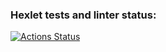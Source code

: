### Hexlet tests and linter status:
[![Actions Status](https://github.com/DLivsi/layout-designer-project-lvl1/workflows/hexlet-check/badge.svg)](https://github.com/DLivsi/layout-designer-project-lvl1/actions)